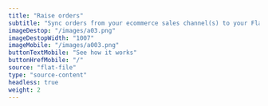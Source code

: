 ```yaml
---
title: "Raise orders"
subtitle: "Sync orders from your ecommerce sales channel(s) to your Flat File Data Source"
imageDestop: "/images/a03.png"
imageDestopWidth: "1007"
imageMobile: "/images/a003.png"
buttonTextMobile: "See how it works"
buttonHrefMobile: "/" 
source: "flat-file"
type: "source-content"
headless: true
weight: 2
---
```

